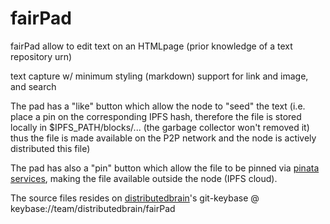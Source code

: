 # fairPad

fairPad allow to edit text on an HTMLpage
(prior knowledge of a text repository urn)

text capture w/ minimum styling (markdown)
support for link and image, and search

The pad has a "like" button which allow the node to "seed" the text
(i.e. place a pin on the corresponding IPFS hash,
therefore the file is stored locally in $IPFS_PATH/blocks/...
(the garbage collector won't removed it)
thus the file is made available on the P2P network
and the node is actively distributed this file)

The pad has also a "pin" button which allow the file to be pinned via
[pinata services][1], making the file available outside the node (IPFS cloud).



The source files resides on [distributedbrain][2]'s git-keybase @ keybase://team/distributedbrain/fairPad 

[1]: https://pinata.cloud
[2]: https://keybase.io/team/distributedbrain
